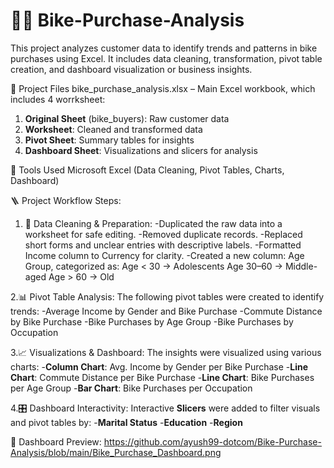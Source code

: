 # 🚴‍♂️ Bike-Purchase-Analysis
This project analyzes customer data to identify trends and patterns in bike purchases using Excel. It includes data cleaning, transformation, pivot table creation, and dashboard visualization or business insights.


📁 Project Files
bike_purchase_analysis.xlsx – Main Excel workbook, which includes 4 worrksheet:
1. **Original Sheet** (bike_buyers): Raw customer data
2. **Worksheet**: Cleaned and transformed data
3. **Pivot Sheet**: Summary tables for insights
4. **Dashboard Sheet**: Visualizations and slicers for analysis

🧰 Tools Used
Microsoft Excel (Data Cleaning, Pivot Tables, Charts, Dashboard)


🪜 Project Workflow Steps:

1. 🧹 Data Cleaning & Preparation:
  -Duplicated the raw data into a worksheet for safe editing.
  -Removed duplicate records.
  -Replaced short forms and unclear entries with descriptive labels.
  -Formatted Income column to Currency for clarity.
  -Created a new column: Age Group, categorized as:
   Age < 30 → Adolescents
   Age 30–60 → Middle-aged
   Age > 60 → Old

2.📊 Pivot Table Analysis:
  The following pivot tables were created to identify trends:
  -Average Income by Gender and Bike Purchase
  -Commute Distance by Bike Purchase
  -Bike Purchases by Age Group
  -Bike Purchases by Occupation

3.📈 Visualizations & Dashboard:
  The insights were visualized using various charts:
  -**Column Chart**: Avg. Income by Gender per Bike Purchase
  -**Line Chart**: Commute Distance per Bike Purchase
  -**Line Chart**: Bike Purchases per Age Group
  -**Bar Chart**: Bike Purchases per Occupation

4.🎛️ Dashboard Interactivity:
  Interactive **Slicers** were added to filter visuals and pivot tables by:
  -**Marital Status**
  -**Education**
  -**Region**

📸 Dashboard Preview:
https://github.com/ayush99-dotcom/Bike-Purchase-Analysis/blob/main/Bike_Purchase_Dashboard.png



   

